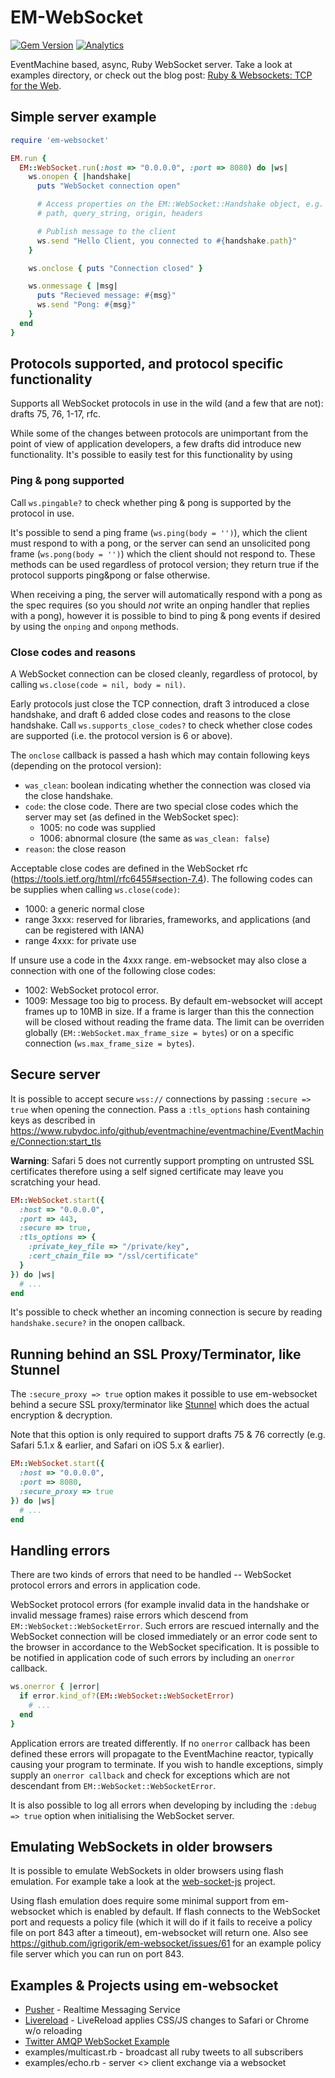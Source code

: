 # EM-WebSocket

[![Gem Version](https://badge.fury.io/rb/em-websocket.png)](https://rubygems.org/gems/em-websocket)
[![Analytics](https://ga-beacon.appspot.com/UA-71196-10/em-websocket/readme)](https://github.com/igrigorik/ga-beacon)

EventMachine based, async, Ruby WebSocket server. Take a look at examples directory, or check out the blog post: [Ruby & Websockets: TCP for the Web](https://www.igvita.com/2009/12/22/ruby-websockets-tcp-for-the-browser/).

## Simple server example

```ruby
require 'em-websocket'

EM.run {
  EM::WebSocket.run(:host => "0.0.0.0", :port => 8080) do |ws|
    ws.onopen { |handshake|
      puts "WebSocket connection open"

      # Access properties on the EM::WebSocket::Handshake object, e.g.
      # path, query_string, origin, headers

      # Publish message to the client
      ws.send "Hello Client, you connected to #{handshake.path}"
    }

    ws.onclose { puts "Connection closed" }

    ws.onmessage { |msg|
      puts "Recieved message: #{msg}"
      ws.send "Pong: #{msg}"
    }
  end
}
```

## Protocols supported, and protocol specific functionality

Supports all WebSocket protocols in use in the wild (and a few that are not): drafts 75, 76, 1-17, rfc.

While some of the changes between protocols are unimportant from the point of view of application developers, a few drafts did introduce new functionality. It's possible to easily test for this functionality by using

### Ping & pong supported

Call `ws.pingable?` to check whether ping & pong is supported by the protocol in use.

It's possible to send a ping frame (`ws.ping(body = '')`), which the client must respond to with a pong, or the server can send an unsolicited pong frame (`ws.pong(body = '')`) which the client should not respond to. These methods can be used regardless of protocol version; they return true if the protocol supports ping&pong or false otherwise.

When receiving a ping, the server will automatically respond with a pong as the spec requires (so you should _not_ write an onping handler that replies with a pong), however it is possible to bind to ping & pong events if desired by using the `onping` and `onpong` methods.

### Close codes and reasons

A WebSocket connection can be closed cleanly, regardless of protocol, by calling `ws.close(code = nil, body = nil)`.

Early protocols just close the TCP connection, draft 3 introduced a close handshake, and draft 6 added close codes and reasons to the close handshake. Call `ws.supports_close_codes?` to check whether close codes are supported (i.e. the protocol version is 6 or above).

The `onclose` callback is passed a hash which may contain following keys (depending on the protocol version):

* `was_clean`: boolean indicating whether the connection was closed via the close handshake.
* `code`: the close code. There are two special close codes which the server may set (as defined in the WebSocket spec):
  * 1005: no code was supplied
  * 1006: abnormal closure (the same as `was_clean: false`)
* `reason`: the close reason

Acceptable close codes are defined in the WebSocket rfc (<https://tools.ietf.org/html/rfc6455#section-7.4>). The following codes can be supplies when calling `ws.close(code)`:

* 1000: a generic normal close
* range 3xxx: reserved for libraries, frameworks, and applications (and can be registered with IANA)
* range 4xxx: for private use

If unsure use a code in the 4xxx range. em-websocket may also close a connection with one of the following close codes:

* 1002: WebSocket protocol error.
* 1009: Message too big to process. By default em-websocket will accept frames up to 10MB in size. If a frame is larger than this the connection will be closed without reading the frame data. The limit can be overriden globally (`EM::WebSocket.max_frame_size = bytes`) or on a specific connection (`ws.max_frame_size = bytes`).

## Secure server

It is possible to accept secure `wss://` connections by passing `:secure => true` when opening the connection. Pass a `:tls_options` hash containing keys as described in https://www.rubydoc.info/github/eventmachine/eventmachine/EventMachine/Connection:start_tls

**Warning**: Safari 5 does not currently support prompting on untrusted SSL certificates therefore using a self signed certificate may leave you scratching your head.

```ruby
EM::WebSocket.start({
  :host => "0.0.0.0",
  :port => 443,
  :secure => true,
  :tls_options => {
    :private_key_file => "/private/key",
    :cert_chain_file => "/ssl/certificate"
  }
}) do |ws|
  # ...
end
```

It's possible to check whether an incoming connection is secure by reading `handshake.secure?` in the onopen callback.

## Running behind an SSL Proxy/Terminator, like Stunnel

The `:secure_proxy => true` option makes it possible to use em-websocket behind a secure SSL proxy/terminator like [Stunnel](https://www.stunnel.org/) which does the actual encryption & decryption.

Note that this option is only required to support drafts 75 & 76 correctly (e.g. Safari 5.1.x & earlier, and Safari on iOS 5.x & earlier).

```ruby
EM::WebSocket.start({
  :host => "0.0.0.0",
  :port => 8080,
  :secure_proxy => true
}) do |ws|
  # ...
end
```

## Handling errors

There are two kinds of errors that need to be handled -- WebSocket protocol errors and errors in application code.

WebSocket protocol errors (for example invalid data in the handshake or invalid message frames) raise errors which descend from `EM::WebSocket::WebSocketError`. Such errors are rescued internally and the WebSocket connection will be closed immediately or an error code sent to the browser in accordance to the WebSocket specification. It is possible to be notified in application code of such errors by including an `onerror` callback.

```ruby
ws.onerror { |error|
  if error.kind_of?(EM::WebSocket::WebSocketError)
    # ...
  end
}
```

Application errors are treated differently. If no `onerror` callback has been defined these errors will propagate to the EventMachine reactor, typically causing your program to terminate. If you wish to handle exceptions, simply supply an `onerror callback` and check for exceptions which are not descendant from `EM::WebSocket::WebSocketError`.

It is also possible to log all errors when developing by including the `:debug => true` option when initialising the WebSocket server.

## Emulating WebSockets in older browsers

It is possible to emulate WebSockets in older browsers using flash emulation. For example take a look at the [web-socket-js](https://github.com/gimite/web-socket-js) project.

Using flash emulation does require some minimal support from em-websocket which is enabled by default. If flash connects to the WebSocket port and requests a policy file (which it will do if it fails to receive a policy file on port 843 after a timeout), em-websocket will return one. Also see <https://github.com/igrigorik/em-websocket/issues/61> for an example policy file server which you can run on port 843.

## Examples & Projects using em-websocket

* [Pusher](https://pusher.com) - Realtime Messaging Service
* [Livereload](https://github.com/mockko/livereload) - LiveReload applies CSS/JS changes to Safari or Chrome w/o reloading
* [Twitter AMQP WebSocket Example](https://github.com/rubenfonseca/twitter-amqp-websocket-example)
* examples/multicast.rb - broadcast all ruby tweets to all subscribers
* examples/echo.rb - server <> client exchange via a websocket
